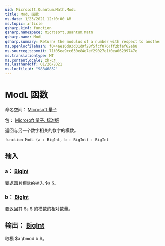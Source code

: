 ```yaml
---
uid: Microsoft.Quantum.Math.ModL
title: ModL 函数
ms.date: 1/23/2021 12:00:00 AM
ms.topic: article
qsharp.kind: function
qsharp.namespace: Microsoft.Quantum.Math
qsharp.name: ModL
qsharp.summary: Returns the modulus of a number with respect to another number.
ms.openlocfilehash: f044ae16d93d31d0f28f5fcf076cff2bfef62eb8
ms.sourcegitcommit: 71605ea9cc630e84e7ef29027e1f0ea06299747e
ms.translationtype: MT
ms.contentlocale: zh-CN
ms.lasthandoff: 01/26/2021
ms.locfileid: "98846837"
---
```

# <a name="modl-function"></a>ModL 函数

命名空间： [Microsoft 量子](xref:Microsoft.Quantum.Math)

包： [Microsoft 量子. 标准版](https://nuget.org/packages/Microsoft.Quantum.Standard)


返回与另一个数字相关的数字的模数。

```qsharp
function ModL (a : BigInt, b : BigInt) : BigInt
```


## <a name="input"></a>输入

### <a name="a--bigint"></a>a： [BigInt](xref:microsoft.quantum.lang-ref.bigint)

要返回其模数的输入 $a $。


### <a name="b--bigint"></a>b： [BigInt](xref:microsoft.quantum.lang-ref.bigint)

要返回其 $a $ 的模数的相对数量。



## <a name="output--bigint"></a>输出： [BigInt](xref:microsoft.quantum.lang-ref.bigint)

取模 $a \bmod b $。